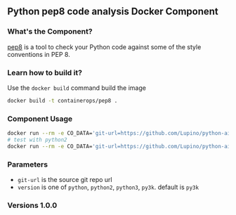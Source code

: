 ## Python pep8 code analysis Docker Component

### What's the Component?
[pep8](https://github.com/PyCQA/pycodestyle) is a tool to check your Python code against some of the style conventions in PEP 8.

### Learn how to build it?
Use the `docker build` command build the image

```bash
docker build -t containerops/pep8 .
```

### Component Usage

```bash
docker run --rm -e CO_DATA='git-url=https://github.com/Lupino/python-aio-periodic.git' containerops/pep8
# test with python2
docker run --rm -e CO_DATA='git-url=https://github.com/Lupino/python-aio-periodic.git version=python' containerops/pep8
```

### Parameters

- `git-url` is the source git repo url
- `version` is one of `python`, `python2`, `python3`, `py3k`.  default is `py3k`

### Versions 1.0.0
